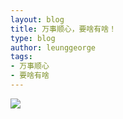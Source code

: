```yaml
---
layout: blog
title: 万事顺心，要啥有啥！
type: blog
author: leunggeorge
tags:
- 万事顺心
- 要啥有啥
---
```

![](https://leunggeorge.github.io/src_img/new-year/wan-shi-shun-xin.png)
